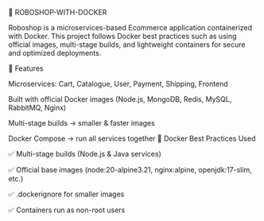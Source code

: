 🛒 ROBOSHOP-WITH-DOCKER

Roboshop is a microservices-based Ecommerce application containerized with Docker.
This project follows Docker best practices such as using official images, multi-stage builds, and lightweight containers for secure and optimized deployments.

🚀 Features

Microservices: Cart, Catalogue, User, Payment, Shipping, Frontend

Built with official Docker images (Node.js, MongoDB, Redis, MySQL, RabbitMQ, Nginx)

Multi-stage builds → smaller & faster images

Docker Compose → run all services together
🐳 Docker Best Practices Used

✅ Multi-stage builds (Node.js & Java services)

✅ Official base images (node:20-alpine3.21, nginx:alpine, openjdk:17-slim, etc.)

✅ .dockerignore for smaller images

✅ Containers run as non-root users
